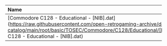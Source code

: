 |Name|Size|
|:---|---:|
|[Commodore C128 - Educational - [NIB].dat](https://raw.githubusercontent.com/open-retrogaming-archive/dat-catalog/main/root/basic/TOSEC/Commodore/C128/Educational/[NIB]/Commodore C128 - Educational - [NIB].dat)|2133|
